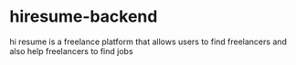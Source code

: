 # hiresume-backend

hi resume is a freelance platform that allows users to find freelancers and also help freelancers to find jobs
